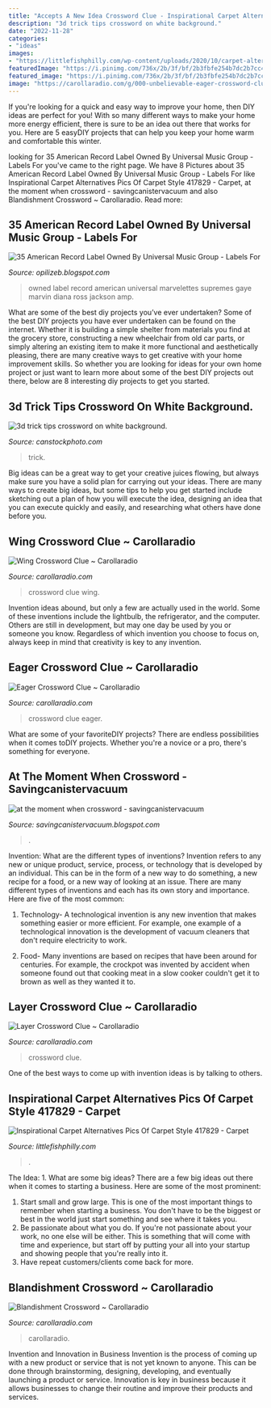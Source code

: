 ```yaml
---
title: "Accepts A New Idea Crossword Clue - Inspirational Carpet Alternatives Pics Of Carpet Style 417829"
description: "3d trick tips crossword on white background."
date: "2022-11-28"
categories:
- "ideas"
images:
- "https://littlefishphilly.com/wp-content/uploads/2020/10/carpet-alternatives-carpet-alternatives-417829-quirky-b-geo-black-carpet.jpg"
featuredImage: "https://i.pinimg.com/736x/2b/3f/bf/2b3fbfe254b7dc2b7cc4f76d6a88494a.jpg"
featured_image: "https://i.pinimg.com/736x/2b/3f/bf/2b3fbfe254b7dc2b7cc4f76d6a88494a.jpg"
image: "https://carollaradio.com/g/000-unbelievable-eager-crossword-clue-concept.jpg"
---
```



If you're looking for a quick and easy way to improve your home, then DIY ideas are perfect for you! With so many different ways to make your home more energy efficient, there is sure to be an idea out there that works for you. Here are 5 easyDIY projects that can help you keep your home warm and comfortable this winter.

	

		
looking for 35 American Record Label Owned By Universal Music Group - Labels For you've came to the right page. We have 8 Pictures about 35 American Record Label Owned By Universal Music Group - Labels For like Inspirational Carpet Alternatives Pics Of Carpet Style 417829 - Carpet, at the moment when crossword - savingcanistervacuum and also Blandishment Crossword ~ Carollaradio. Read more:
		
    
## 35 American Record Label Owned By Universal Music Group - Labels For

<img loading=lazy src="https://images-na.ssl-images-amazon.com/images/I/9121wFoejwL._SL1500_.jpg" onerror="this.onerror=null;this.src='https://tse2.mm.bing.net/th?id=OIP.r1AfXf_yXjVwlwylHUPLhQHaHY&amp;pid=15.1';" alt="35 American Record Label Owned By Universal Music Group - Labels For">

_Source: opilizeb.blogspot.com_

>owned label record american universal marvelettes supremes gaye marvin diana ross jackson amp. 

	

What are some of the best diy projects you’ve ever undertaken?
Some of the best DIY projects you have ever undertaken can be found on the internet. Whether it is building a simple shelter from materials you find at the grocery store, constructing a new wheelchair from old car parts, or simply altering an existing item to make it more functional and aesthetically pleasing, there are many creative ways to get creative with your home improvement skills. So whether you are looking for ideas for your own home project or just want to learn more about some of the best DIY projects out there, below are 8 interesting diy projects to get you started.

    
## 3d Trick Tips Crossword On White Background.

<img loading=lazy src="https://comps.canstockphoto.com/trick-tips-crossword-stock-illustration_csp6331668.jpg" onerror="this.onerror=null;this.src='https://tse3.mm.bing.net/th?id=OIP.X_L5HV48S-huIwl_eVfoRAAAAA&amp;pid=15.1';" alt="3d trick tips crossword on white background.">

_Source: canstockphoto.com_

>trick. 

	

Big ideas can be a great way to get your creative juices flowing, but always make sure you have a solid plan for carrying out your ideas. There are many ways to create big ideas, but some tips to help you get started include sketching out a plan of how you will execute the idea, designing an idea that you can execute quickly and easily, and researching what others have done before you.

    
## Wing Crossword Clue ~ Carollaradio

<img loading=lazy src="https://carollaradio.com/g/001-top-wings-crossword-clue-image.jpg" onerror="this.onerror=null;this.src='https://tse2.mm.bing.net/th?id=OIP.FWZ7Y6Q1dhUZ14zlUz2aCgHaF7&amp;pid=15.1';" alt="Wing Crossword Clue ~ Carollaradio">

_Source: carollaradio.com_

>crossword clue wing. 

	

Invention ideas abound, but only a few are actually used in the world. Some of these inventions include the lightbulb, the refrigerator, and the computer. Others are still in development, but may one day be used by you or someone you know. Regardless of which invention you choose to focus on, always keep in mind that creativity is key to any invention.

    
## Eager Crossword Clue ~ Carollaradio

<img loading=lazy src="https://carollaradio.com/g/000-unbelievable-eager-crossword-clue-concept.jpg" onerror="this.onerror=null;this.src='https://tse1.mm.bing.net/th?id=OIP.zS9oU7fpoHI_nFwDouPyWwHaF5&amp;pid=15.1';" alt="Eager Crossword Clue ~ Carollaradio">

_Source: carollaradio.com_

>crossword clue eager. 

	

What are some of your favoriteDIY projects?
There are endless possibilities when it comes toDIY projects. Whether you're a novice or a pro, there's something for everyone.

    
## At The Moment When Crossword - Savingcanistervacuum

<img loading=lazy src="https://i.pinimg.com/736x/2b/3f/bf/2b3fbfe254b7dc2b7cc4f76d6a88494a.jpg" onerror="this.onerror=null;this.src='https://tse1.mm.bing.net/th?id=OIP.XOsfDFxbD8rWU9jwt134NwFsH-&amp;pid=15.1';" alt="at the moment when crossword - savingcanistervacuum">

_Source: savingcanistervacuum.blogspot.com_

>. 

	

Invention: What are the different types of inventions?
Invention refers to any new or unique product, service, process, or technology that is developed by an individual. This can be in the form of a new way to do something, a new recipe for a food, or a new way of looking at an issue. There are many different types of inventions and each has its own story and importance. Here are five of the most common:
1. Technology- A technological invention is any new invention that makes something easier or more efficient. For example, one example of a technological innovation is the development of vacuum cleaners that don't require electricity to work.

2. Food- Many inventions are based on recipes that have been around for centuries. For example, the crockpot was invented by accident when someone found out that cooking meat in a slow cooker couldn't get it to brown as well as they wanted it to.

    
## Layer Crossword Clue ~ Carollaradio

<img loading=lazy src="https://carollaradio.com/g/003-dreaded-layers-crossword-clue-inspirations.jpg" onerror="this.onerror=null;this.src='https://tse2.mm.bing.net/th?id=OIP.HtGEZskWqBXmYyYzypvbUAHaFg&amp;pid=15.1';" alt="Layer Crossword Clue ~ Carollaradio">

_Source: carollaradio.com_

>crossword clue. 

	

One of the best ways to come up with invention ideas is by talking to others.

    
## Inspirational Carpet Alternatives Pics Of Carpet Style 417829 - Carpet

<img loading=lazy src="https://littlefishphilly.com/wp-content/uploads/2020/10/carpet-alternatives-carpet-alternatives-417829-quirky-b-geo-black-carpet.jpg" onerror="this.onerror=null;this.src='https://tse4.mm.bing.net/th?id=OIP.wDE7coXjm71Mrpo555QMLwHaJQ&amp;pid=15.1';" alt="Inspirational Carpet Alternatives Pics Of Carpet Style 417829 - Carpet">

_Source: littlefishphilly.com_

>. 

	

The Idea: 1. What are some big ideas?
There are a few big ideas out there when it comes to starting a business. Here are some of the most prominent:
1. Start small and grow large. This is one of the most important things to remember when starting a business. You don't have to be the biggest or best in the world just start something and see where it takes you.
2. Be passionate about what you do. If you're not passionate about your work, no one else will be either. This is something that will come with time and experience, but start off by putting your all into your startup and showing people that you're really into it.
3. Have repeat customers/clients come back for more.

    
## Blandishment Crossword ~ Carollaradio

<img loading=lazy src="https://carollaradio.com/g/002-beautiful-blandishment-crossword-inspirations-1920_1687.jpg" onerror="this.onerror=null;this.src='https://tse2.mm.bing.net/th?id=OIP.TU3IsS_AEH3erNvW11xk2QHaGg&amp;pid=15.1';" alt="Blandishment Crossword ~ Carollaradio">

_Source: carollaradio.com_

>carollaradio. 

	

Invention and Innovation in Business
Invention is the process of coming up with a new product or service that is not yet known to anyone. This can be done through brainstorming, designing, developing, and eventually launching a product or service. Innovation is key in business because it allows businesses to change their routine and improve their products and services.

